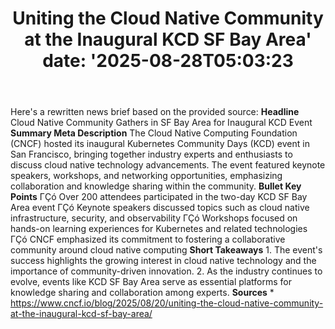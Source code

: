 ﻿---
title: "Uniting the Cloud Native Community at the Inaugural KCD SF Bay Area'
date: '2025-08-28T05:03:23"
category: "Markets"
summary: ""
slug: "uniting the cloud native community at the inaugural kcd sf b"
source_urls:
  - "https://www.cncf.io/blog/2025/08/20/uniting-the-cloud-native-community-at-the-inaugural-kcd-sf-bay-area/"
seo:
  title: "Uniting the Cloud Native Community at the Inaugural KCD SF Bay Area | Hash n Hedge'
  description: '"
  keywords: ["news", "markets", "brief"]
---
Here's a rewritten news brief based on the provided source:  **Headline** Cloud Native Community Gathers in SF Bay Area for Inaugural KCD Event  **Summary Meta Description** The Cloud Native Computing Foundation (CNCF) hosted its inaugural Kubernetes Community Days (KCD) event in San Francisco, bringing together industry experts and enthusiasts to discuss cloud native technology advancements. The event featured keynote speakers, workshops, and networking opportunities, emphasizing collaboration and knowledge sharing within the community.  **Bullet Key Points**  ΓÇó Over 200 attendees participated in the two-day KCD SF Bay Area event ΓÇó Keynote speakers discussed topics such as cloud native infrastructure, security, and observability ΓÇó Workshops focused on hands-on learning experiences for Kubernetes and related technologies ΓÇó CNCF emphasized its commitment to fostering a collaborative community around cloud native computing  **Short Takeaways**  1. The event's success highlights the growing interest in cloud native technology and the importance of community-driven innovation. 2. As the industry continues to evolve, events like KCD SF Bay Area serve as essential platforms for knowledge sharing and collaboration among experts.  **Sources** * https://www.cncf.io/blog/2025/08/20/uniting-the-cloud-native-community-at-the-inaugural-kcd-sf-bay-area/ 
